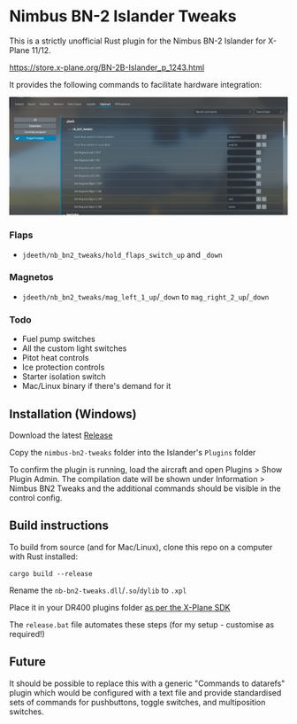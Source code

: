 # Nimbus BN-2 Islander Tweaks

This is a strictly unofficial Rust plugin for the Nimbus BN-2 Islander for X-Plane 11/12.

https://store.x-plane.org/BN-2B-Islander_p_1243.html

It provides the following commands to facilitate hardware integration:

![Initial flap and magneto commands](img/initial_commands.png)

### Flaps
- `jdeeth/nb_bn2_tweaks/hold_flaps_switch_up` and `_down`

### Magnetos
- `jdeeth/nb_bn2_tweaks/mag_left_1_up`/`_down` to `mag_right_2_up`/`_down`

### Todo
- Fuel pump switches
- All the custom light switches
- Pitot heat controls
- Ice protection controls
- Starter isolation switch
- Mac/Linux binary if there's demand for it

## Installation (Windows)

Download the latest [Release](https://github.com/JDeeth/nb_bn2_tweaks/releases)

Copy the `nimbus-bn2-tweaks` folder into the Islander's `Plugins` folder

To confirm the plugin is running, load the aircraft and open Plugins > Show Plugin Admin.
The compilation date will be shown under Information > Nimbus BN2 Tweaks and the additional
commands should be visible in the control config.

## Build instructions

To build from source (and for Mac/Linux), clone this repo on a computer with Rust installed:

```
cargo build --release
```
Rename the `nb-bn2-tweaks.dll`/`.so`/`dylib` to `.xpl`

Place it in your DR400 plugins folder [as per the X-Plane SDK](https://developer.x-plane.com/article/building-and-installing-plugins/)

The `release.bat` file automates these steps (for my setup - customise as required!)

## Future

It should be possible to replace this with a generic "Commands to datarefs"
plugin which would be configured with a text file and provide standardised sets
of commands for pushbuttons, toggle switches, and multiposition switches.